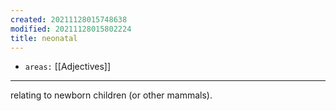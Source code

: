 ```yaml
---
created: 20211128015748638
modified: 20211128015802224
title: neonatal
---
```


- `areas:` [[Adjectives]]

---

relating to newborn children (or other mammals).
